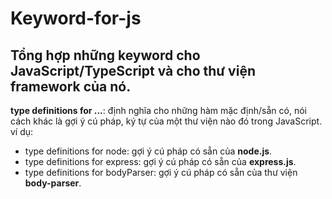 # Keyword-for-js
Tổng hợp những keyword cho JavaScript/TypeScript và cho thư viện framework của nó.
--
**type definitions for ...**: định nghĩa cho những hàm mặc định/sẵn có, nói cách khác là gợi ý cú pháp, ký tự của một thư viện nào đó trong JavaScript.<br>
ví dụ:<br>
- type definitions for node: gợi ý cú pháp có sẵn của **node.js**.<br>
- type definitions for express: gợi ý cú pháp có sẵn của **express.js**.<br>
- type definitions for bodyParser: gợi ý cú pháp có sẵn của thư viện **body-parser**.<br>
